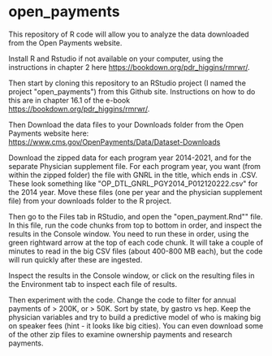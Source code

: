 # open_payments

This repository of R code will allow you to analyze the data downloaded from the Open Payments website.

Install R and Rstudio if not available on your computer, using the instructions in chapter 2 here https://bookdown.org/pdr_higgins/rmrwr/.

Then start by cloning this repository to an RStudio project (I named the project "open_payments") from this Github site. Instructions on how to do this are in chapter 16.1 of the e-book https://bookdown.org/pdr_higgins/rmrwr/.

Then Download the data files to your Downloads folder from the Open Payments website here: https://www.cms.gov/OpenPayments/Data/Dataset-Downloads

Download the zipped data for each program year 2014-2021, and for the separate Physician supplement file. For each program year, you want (from within the zipped folder) the file with GNRL in the title, which ends in .CSV. These look something like "OP_DTL_GNRL_PGY2014_P012120222.csv" for the 2014 year. Move these files (one per year and the physician supplement file) from your downloads folder to the R project.

Then go to the Files tab in RStudio, and open the "open_payment.Rnd"" file. In this file, run the code chunks from top to bottom in order, and inspect the results in the Console window. You need to run these in order, using the green rightward arrow at the top of each code chunk. It will take a couple of minutes to read in the big CSV files (about 400-800 MB each), but the code will run quickly after these are ingested.

Inspect the results in the Console window, or click on the resulting files in the Environment tab to inspect each file of results.

Then experiment with the code. Change the code to filter for annual payments of > 200K, or > 50K. Sort by state, by gastro vs hep. Keep the physician variables and try to build a predictive model of who is making big on speaker fees (hint - it looks like big cities). You can even download some of the other zip files to examine ownership payments and research payments.